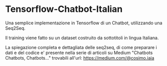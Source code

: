 # Tensorflow-Chatbot-Italian

Una semplice implementazione in Tensorflow di un Chatbot, utilizzando una Seq2Seq.

Il training viene fatto su un dataset costruito da sottotitoli in lingua Italiana.

La spiegazione completa e dettagliata delle seq2seq, di come preparare i dati e del codice e' presente nella serie di articoli su Medium "Chatbots Chatbots, Chatbots..." trovabili all'url: https://medium.com/@cosimo.iaia
